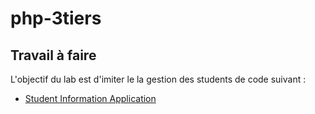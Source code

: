 # php-3tiers

## Travail à faire
L'objectif du lab est d'imiter le la gestion des students de code suivant : 

- [Student Information Application](hhttps://github.com/smuddin/student-info-php-oop)

